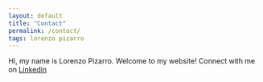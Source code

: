 ```yaml
---
layout: default
title: "Contact"
permalink: /contact/
tags: lorenzo pizarro
---
```

Hi, my name is Lorenzo Pizarro. Welcome to my website! 
Connect with me on <a href="https://www.linkedin.com/in/lorenzopizarro">Linkedin</a>
        
            